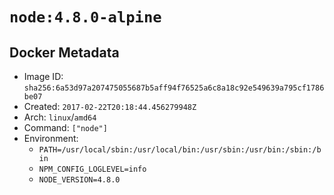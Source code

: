 # `node:4.8.0-alpine`

## Docker Metadata

- Image ID: `sha256:6a53d97a207475055687b5aff94f76525a6c8a18c92e549639a795cf1786be07`
- Created: `2017-02-22T20:18:44.456279948Z`
- Arch: `linux`/`amd64`
- Command: `["node"]`
- Environment:
  - `PATH=/usr/local/sbin:/usr/local/bin:/usr/sbin:/usr/bin:/sbin:/bin`
  - `NPM_CONFIG_LOGLEVEL=info`
  - `NODE_VERSION=4.8.0`
